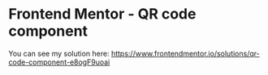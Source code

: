# Frontend Mentor - QR code component

You can see my solution here: https://www.frontendmentor.io/solutions/qr-code-component-e8ogF9uoai
